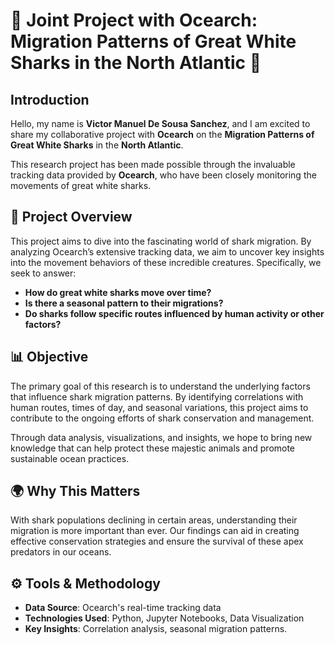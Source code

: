 # 🌊 Joint Project with **Ocearch**: **Migration Patterns of Great White Sharks** in the North Atlantic 🦈

## Introduction

Hello, my name is **Victor Manuel De Sousa Sanchez**, and I am excited to share my collaborative project with **Ocearch** on the **Migration Patterns of Great White Sharks** in the **North Atlantic**.

This research project has been made possible through the invaluable tracking data provided by **Ocearch**, who have been closely monitoring the movements of great white sharks.

## 📍 **Project Overview**

This project aims to dive into the fascinating world of shark migration. By analyzing Ocearch’s extensive tracking data, we aim to uncover key insights into the movement behaviors of these incredible creatures. Specifically, we seek to answer:

- **How do great white sharks move over time?**
- **Is there a seasonal pattern to their migrations?**
- **Do sharks follow specific routes influenced by human activity or other factors?**

## 📊 **Objective**

The primary goal of this research is to understand the underlying factors that influence shark migration patterns. By identifying correlations with human routes, times of day, and seasonal variations, this project aims to contribute to the ongoing efforts of shark conservation and management.

Through data analysis, visualizations, and insights, we hope to bring new knowledge that can help protect these majestic animals and promote sustainable ocean practices.

## 🌍 **Why This Matters**

With shark populations declining in certain areas, understanding their migration is more important than ever. Our findings can aid in creating effective conservation strategies and ensure the survival of these apex predators in our oceans.

## ⚙️ **Tools & Methodology**

- **Data Source**: Ocearch's real-time tracking data
- **Technologies Used**: Python, Jupyter Notebooks, Data Visualization
- **Key Insights**: Correlation analysis, seasonal migration patterns.
